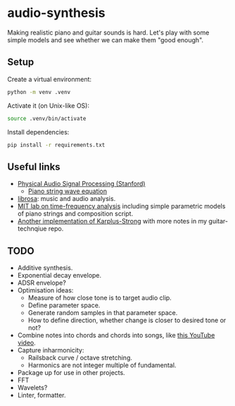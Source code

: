 # audio-synthesis

Making realistic piano and guitar sounds is hard. Let's play with some simple models and see whether we can make them "good enough".

## Setup

Create a virtual environment:
```bash
python -m venv .venv
```

Activate it (on Unix-like OS):
```bash
source .venv/bin/activate
```

Install dependencies:
```bash
pip install -r requirements.txt
```

## Useful links

* [Physical Audio Signal Processing (Stanford)](https://ccrma.stanford.edu/~jos/pasp/)
    * [Piano string wave equation](https://ccrma.stanford.edu/~jos/pasp/Piano_String_Wave_Equation.html)
* [librosa](https://librosa.org/doc/latest/index.html): music and audio analysis.
* [MIT lab on time-frequency analysis](http://web.mit.edu/6.02/www/s2007/lab2.pdf) including simple parametric models of piano strings and composition script.
* [Another implementation of Karplus-Strong](https://github.com/MikeCullimore/guitar-technique/blob/master/generate_audio.py) with more notes in my guitar-technqiue repo.

## TODO

* Additive synthesis.
* Exponential decay envelope.
* ADSR envelope?
* Optimisation ideas:
    * Measure of how close tone is to target audio clip.
    * Define parameter space.
    * Generate random samples in that parameter space.
    * How to define direction, whether change is closer to desired tone or not?
* Combine notes into chords and chords into songs, like [this YouTube video](https://youtu.be/InGrKBRRCUc?si=WH9fd7h9b3mImx1y).
* Capture inharmonicity:
    * Railsback curve / octave stretching.
    * Harmonics are not integer multiple of fundamental.
* Package up for use in other projects.
* FFT
* Wavelets?
* Linter, formatter.
